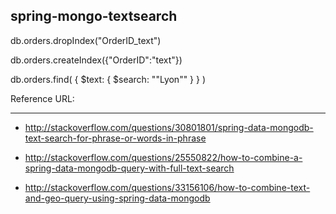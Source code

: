 spring-mongo-textsearch
------------------------
db.orders.dropIndex("OrderID_text") 

db.orders.createIndex({"OrderID":"text"})

db.orders.find( { $text: { $search: "\"Lyon\"" } } )

Reference URL:
****************

-  http://stackoverflow.com/questions/30801801/spring-data-mongodb-text-search-for-phrase-or-words-in-phrase

- http://stackoverflow.com/questions/25550822/how-to-combine-a-spring-data-mongodb-query-with-full-text-search

- http://stackoverflow.com/questions/33156106/how-to-combine-text-and-geo-query-using-spring-data-mongodb